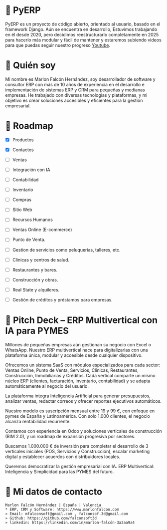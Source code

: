 # 🧩 PyERP
PyERP es un proyecto de código abierto, orientado al usuario, basado en el framework Django. Aún se encuentra en desarrollo, Estuvimos trabajando en él desde 2020, pero decidimos reestructurarlo completamente en 2025 para hacerlo más modular y fácil de mantener y estaremos subiendo videos para que puedas seguir nuestro progreso [Youtube](https://www.youtube.com/channel/UCM93kgnjXu393jgKjjSkUjQ).


# 🧩 Quién soy
Mi nombre es Marlon Falcón Hernández, soy desarrollador de software y consultor ERP con más de 10 años de experiencia en el desarrollo e implementación de sistemas ERP y CRM para pequeñas y medianas empresas. He trabajado con diversas tecnologías y plataformas, y mi objetivo es crear soluciones accesibles y eficientes para la gestión empresarial.

# 🧩 Roadmap
- [x] Productos 
- [x] Contactos 
- [ ] Ventas
- [ ] Integración con IA
- [ ] Contabilidad
- [ ] Inventario
- [ ] Compras
- [ ] Sitio Web
- [ ] Recursos Humanos
- [ ] Ventas Online (E-commerce)
- [ ] Punto de Venta.
- [ ] Gestion de servicios como peluquerías, talleres, etc.
- [ ] Clinicas y centros de salud.
- [ ] Restaurantes y bares.
- [ ] Construcción y obras.
- [ ] Real State y alquileres.
- [ ] Gestión de créditos y préstamos para empresas.


# 🧩 Pitch Deck – ERP Multivertical con IA para PYMES

Millones de pequeñas empresas aún gestionan su negocio con Excel o WhatsApp. Nuestro ERP multivertical nace para digitalizarlas con una plataforma única, modular y accesible desde cualquier dispositivo.

Ofrecemos un sistema SaaS con módulos especializados para cada sector:
Ventas Online, Punto de Venta, Servicios, Clínicas, Restaurantes, Construcción, Inmobiliarias y Créditos.
Cada vertical comparte un mismo núcleo ERP (clientes, facturación, inventario, contabilidad) y se adapta automáticamente al negocio del usuario.

La plataforma integra Inteligencia Artificial para generar presupuestos, analizar ventas, redactar correos y ofrecer reportes ejecutivos automáticos.

Nuestro modelo es suscripción mensual entre 19 y 99 €, con enfoque en pymes de España y Latinoamérica. Con solo 1.000 clientes, el negocio alcanza rentabilidad recurrente.

Contamos con experiencia en Odoo y soluciones verticales de construcción (BIM 2.0), y un roadmap de expansión progresiva por sectores.

Buscamos 1.000.000 € de inversión para completar el desarrollo de 3 verticales iniciales (POS, Servicios y Construcción), escalar marketing digital y establecer acuerdos con distribuidores locales.

Queremos democratizar la gestión empresarial con IA.
ERP Multivertical: Inteligencia y Simplicidad para las PYMES del futuro.


# 🧩 Mi datos de contacto
```
Marlon Falcón Hernández | España | Valencia
* ERP, CRM y Software: https://www.marlonfalcon.com
» Email: mfalconsoft@gmail.com , falconsof.3d@gmail.com
» Github: https://github.com/falconsoft3d
» linkedin: https://linkedin.com/in/marlon-falcón-3a2aa9a4
```

